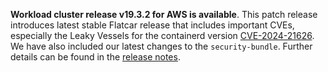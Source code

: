 **Workload cluster release v19.3.2 for AWS is available**. This patch release introduces latest stable Flatcar release that includes important CVEs, especially the Leaky Vessels for the containerd version [CVE-2024-21626](https://nvd.nist.gov/vuln/detail/CVE-2024-21626). We have also included our latest changes to the `security-bundle`. Further details can be found in the [release notes](https://docs.giantswarm.io/changes/workload-cluster-releases-aws/releases/aws-v19.3.2/).

